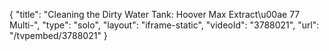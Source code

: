 {
    "title": "Cleaning the Dirty Water Tank: Hoover Max Extract\u00ae 77 Multi-",
    "type": "solo",
    "layout": "iframe-static",
    "videoId": "3788021",
    "url": "\/tvpembed\/3788021"
}